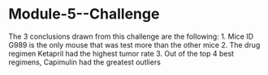 # Module-5--Challenge
The 3 conclusions drawn from this challenge are the following:
	1. Mice ID G989 is the only mouse that was test more than the other mice 
	2. The drug regimen Ketapril had the highest tumor rate 
	3. Out of the top 4 best regimens, Capimulin had the greatest outliers 